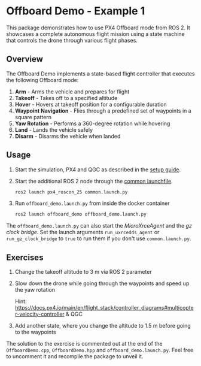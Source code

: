 # Offboard Demo - Example 1

This package demonstrates how to use PX4 Offboard mode from ROS 2. It showcases a complete autonomous flight mission using a state machine that controls the drone through various flight phases.

## Overview

The Offboard Demo implements a state-based flight controller that executes the following Offboard mode:

1. **Arm** - Arms the vehicle and prepares for flight
2. **Takeoff** - Takes off to a specified altitude
3. **Hover** - Hovers at takeoff position for a configurable duration
4. **Waypoint Navigation** - Flies through a predefined set of waypoints in a square pattern
5. **Yaw Rotation** - Performs a 360-degree rotation while hovering
6. **Land** - Lands the vehicle safely
7. **Disarm** - Disarms the vehicle when landed

## Usage

1. Start the simulation, PX4 and QGC as described in the [setup guide](../../docs/setup.md).
2. Start the additional ROS 2 node through the [common launchfile](../px4_roscon_25/README.md).

   ```sh
   ros2 launch px4_roscon_25 common.launch.py
   ```

3. Run `offboard_demo.launch.py` from inside the docker container

   ```sh
   ros2 launch offboard_demo offboard_demo.launch.py
   ```

The `offboard_demo.launch.py` can also start the _MicroXrceAgent_ and the _gz clock bridge_. Set the launch arguments `run_uxrcedds_agent` or `run_gz_clock_bridge` to `true` to run them if you don't use  `common.launch.py`.

## Exercises

1. Change the takeoff altitude to 3 m via ROS 2 parameter
2. Slow down the drone while going through the waypoints and speed up the yaw rotation

   Hint: https://docs.px4.io/main/en/flight_stack/controller_diagrams#multicopter-velocity-controller & QGC

3. Add another state, where you change the altitude to 1.5 m before going to the waypoints

The solution to the exercise is commented out at the end of the `OffboardDemo.cpp`, `OffboardDemo.hpp` and `offboard_demo.launch.py`.
Feel free to uncomment it and recompile the package to unveil it.
